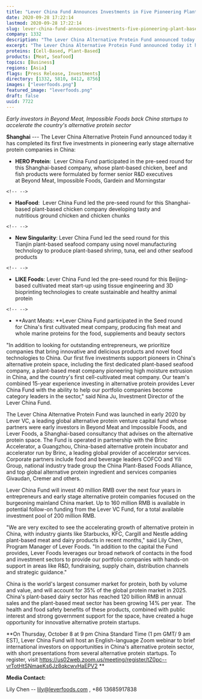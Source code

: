 ```yaml
---
title: "Lever China Fund Announces Investments in Five Pioneering Plant-Based and Cultivated Meat Startups"
date: 2020-09-28 17:22:14
lastmod: 2020-09-28 17:22:14
slug: lever-china-fund-announces-investments-five-pioneering-plant-based-and-cultivated-meat
company: 1332
description: "The Lever China Alternative Protein Fund announced today it has completed its first five investments in pioneering early stage alternative protein companies in China. The Lever China Alternative Protein Fund was launched in early 2020 by Lever VC, a leading global alternative protein venture capital fund whose partners were early investors in Beyond Meat and Impossible Foods, and Lever Foods, a Shanghai-based consultancy that advises on the alternative protein space."
excerpt: "The Lever China Alternative Protein Fund announced today it has completed its first five investments in pioneering early stage alternative protein companies in China. The Lever China Alternative Protein Fund was launched in early 2020 by Lever VC, a leading global alternative protein venture capital fund whose partners were early investors in Beyond Meat and Impossible Foods, and Lever Foods, a Shanghai-based consultancy that advises on the alternative protein space."
proteins: [Cell-Based, Plant-Based]
products: [Meat, Seafood]
topics: [Business]
regions: [Asia]
flags: [Press Release, Investments]
directory: [1332, 5810, 8412, 8756]
images: ["leverfoods.png"]
featured_image: "leverfoods.png"
draft: false
uuid: 7722
---
```

*Early investors in Beyond Meat, Impossible Foods back China startups to
accelerate the country's alternative protein sector*

**Shanghai** --- The Lever China Alternative Protein Fund announced
today it has completed its first five investments in pioneering early
stage alternative protein companies in China:

-   **HERO Protein**:  Lever China Fund participated in the pre-seed
    round for this Shanghai-based company, whose plant-based chicken,
    beef and fish products were formulated by former senior R&D
    executives at Beyond Meat, Impossible Foods, Gardein and
    Morningstar 

```{=html}
<!-- -->
```
-   **HaoFood**:  Lever China Fund led the pre-seed round for this
    Shanghai-based plant-based chicken company developing tasty and
    nutritious ground chicken and chicken chunks 

```{=html}
<!-- -->
```
-   **New Singularity**: Lever China Fund led the seed round for this
    Tianjin plant-based seafood company using novel manufacturing
    technology to produce plant-based shrimp, tuna, eel and other
    seafood products 

```{=html}
<!-- -->
```
-   **LIKE Foods**: Lever China Fund led the pre-seed round for this
    Beijing-based cultivated meat start-up using tissue engineering and
    3D bioprinting technologies to create sustainable and healthy animal
    protein 

```{=html}
<!-- -->
```
-   **Avant Meats: **Lever China Fund participated in the Seed round
    for China's first cultivated meat company, producing fish meat and
    whole marine proteins for the food, supplements and beauty sectors 

"In addition to looking for outstanding entrepreneurs, we prioritize
companies that bring innovative and delicious products and novel food
technologies to China. Our first five investments support pioneers in
China's alternative protein space, including the first dedicated
plant-based seafood company, a plant-based meat company pioneering high
moisture extrusion in China, and the country's first cell-cultivated
meat company. Our team's combined 15-year experience investing in
alternative protein provides Lever China Fund with the ability to help
our portfolio companies become category leaders in the sector," said
Nina Ju, Investment Director of the Lever China Fund.

The Lever China Alternative Protein Fund was launched in early 2020 by
Lever VC, a leading global alternative protein venture capital fund
whose partners were early investors in Beyond Meat and Impossible Foods,
and Lever Foods, a Shanghai-based consultancy that advises on the
alternative protein space. The Fund is operated in partnership with the
Brinc Accelerator, a Guangzhou, China-based alternative protein
incubator and accelerator run by Brinc, a leading global provider of
accelerator services. Corporate partners include food and beverage
leaders COFCO and Yili Group, national industry trade group the China
Plant-Based Foods Alliance, and top global alternative protein
ingredient and services companies Givaudan, Cremer and others.

Lever China Fund will invest 40 million RMB over the next four years in
entrepreneurs and early stage alternative protein companies focused on
the burgeoning mainland China market. Up to 160 million RMB is available
in potential follow-on funding from the Lever VC Fund, for a total
available investment pool of 200 million RMB.

"We are very excited to see the accelerating growth of alternative
protein in China, with industry giants like Starbucks, KFC, Cargill and
Nestle adding plant-based meat and dairy products in recent months,"
said Lily Chen, Program Manager of Lever Foods. "In addition to the
capital the Fund provides, Lever Foods leverages our broad network of
contacts in the food and investment sectors to provide our portfolio
companies with hands-on support in areas like R&D, fundraising, supply
chain, distribution channels and strategic guidance."

China is the world's largest consumer market for protein, both by volume
and value, and will account for 35% of the global protein market in
2025. China's plant-based dairy sector has reached 120 billion RMB in
annual sales and the plant-based meat sector has been growing 14% per
year.  The health and food safety benefits of these products, combined
with public interest and strong government support for the space, have
created a huge opportunity for innovative alternative protein startups.

**On Thursday, October 8 at 9 pm China Standard Time (1 pm GMT/ 9 am
EST), Lever China Fund will host an English-language Zoom webinar to
brief international investors on opportunities in China's alternative
protein sector, with short presentations from several alternative
protein startups. To register,
visit <https://us02web.zoom.us/meeting/register/tZ0pc--vrTotHtSNmaeKs6Jz8qkcwvHaEPV2> **

**Media Contact:** 

Lily Chen -- <lily@leverfoods.com> , +86 13685917838
